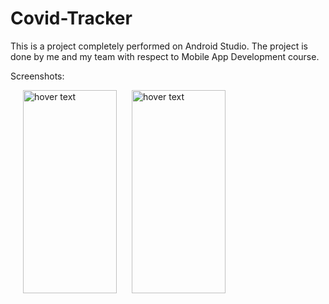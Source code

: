 # Covid-Tracker

This is a project completely performed on Android Studio. The project is done by me and my team with respect to Mobile App Development course.

Screenshots:

<p float="left">
  <img src="C:\Users\D. RHUTHVIK\Pictures\Screenshots/login.png" width="150" height="325" title="hover text"hspace="20">
  
  <img src="C:\Users\D. RHUTHVIK\Pictures\Screenshots/stats.png" width="150" height="325" title="hover text">
</p>

